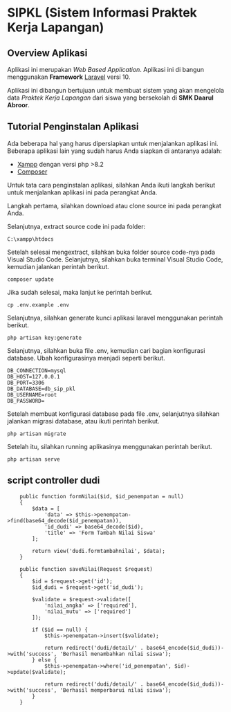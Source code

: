 # SIPKL (Sistem Informasi Praktek Kerja Lapangan)

## Overview Aplikasi

Aplikasi ini merupakan <i>Web Based Application</i>. Aplikasi ini di bangun menggunakan <b>Framework</b> <a href="https://laravel.com/docs/10.x/releases" target="_blank">Laravel</a> versi 10.

Aplikasi ini dibangun bertujuan untuk membuat sistem yang akan mengelola data <i>Praktek Kerja Lapangan</i> dari siswa yang bersekolah di <b>SMK Daarul Abroor</b>.

## Tutorial Penginstalan Aplikasi

Ada beberapa hal yang harus dipersiapkan untuk menjalankan aplikasi ini. Beberapa aplikasi lain yang sudah harus Anda siapkan di antaranya adalah:
* <a href="https://www.apachefriends.org/" target="_blank">Xampp</a> dengan versi php >8.2
* <a href="https://getcomposer.org/" target="_blank">Composer</a>

Untuk tata cara penginstalan aplikasi, silahkan Anda ikuti langkah berikut untuk menjalankan aplikasi ini pada perangkat Anda.

Langkah pertama, silahkan download atau clone source ini pada perangkat Anda.

Selanjutnya, extract source code ini pada folder:

```console
C:\xampp\htdocs
```

Setelah selesai mengextract, silahkan buka folder source code-nya pada Visual Studio Code.
Selanjutnya, silahkan buka terminal Visual Studio Code, kemudian jalankan perintah berikut.

```console
composer update
```

Jika sudah selesai, maka lanjut ke perintah berikut.

```console
cp .env.example .env
```

Selanjutnya, silahkan generate kunci aplikasi laravel menggunakan perintah berikut.

```console
php artisan key:generate
```

Selanjutnya, silahkan buka file .env, kemudian cari bagian konfigurasi database. Ubah konfigurasinya menjadi seperti berikut.

```console
DB_CONNECTION=mysql
DB_HOST=127.0.0.1
DB_PORT=3306
DB_DATABASE=db_sip_pkl
DB_USERNAME=root
DB_PASSWORD=
```

Setelah membuat konfigurasi database pada file .env, selanjutnya silahkan jalankan migrasi database, atau ikuti perintah berikut.

```console
php artisan migrate
```

Setelah itu, silahkan running aplikasinya menggunakan perintah berikut.

```console
php artisan serve
```


## script controller dudi
```console
    public function formNilai($id, $id_penempatan = null)
    {
        $data = [
            'data' => $this->penempatan->find(base64_decode($id_penempatan)),
            'id_dudi' => base64_decode($id),
            'title' => 'Form Tambah Nilai Siswa'
        ];

        return view('dudi.formtambahnilai', $data);
    }

    public function saveNilai(Request $request)
    {
        $id = $request->get('id');
        $id_dudi = $request->get('id_dudi');

        $validate = $request->validate([
            'nilai_angka' => ['required'],
            'nilai_mutu' => ['required']
        ]);

        if ($id == null) {
            $this->penempatan->insert($validate);

            return redirect('dudi/detail/' . base64_encode($id_dudi))->with('success', 'Berhasil menambahkan nilai siswa');
        } else {
            $this->penempatan->where('id_penempatan', $id)->update($validate);

            return redirect('dudi/detail/' . base64_encode($id_dudi))->with('success', 'Berhasil memperbarui nilai siswa');
        }
    }
```
